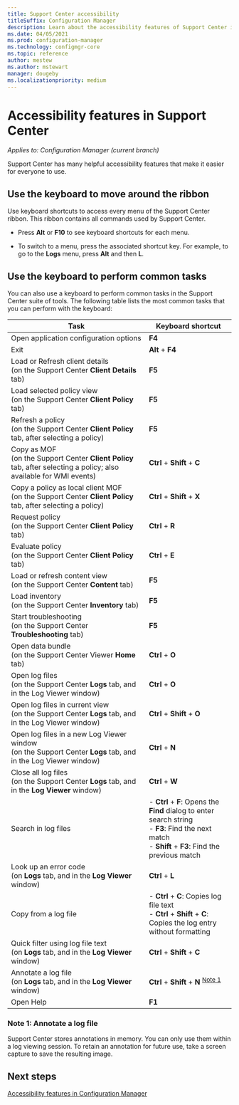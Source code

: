 ```yaml
---
title: Support Center accessibility
titleSuffix: Configuration Manager
description: Learn about the accessibility features of Support Center in Configuration Manager.
ms.date: 04/05/2021
ms.prod: configuration-manager
ms.technology: configmgr-core
ms.topic: reference
author: mestew
ms.author: mstewart
manager: dougeby
ms.localizationpriority: medium
---
```


# Accessibility features in Support Center

*Applies to: Configuration Manager (current branch)*

Support Center has many helpful accessibility features that make it easier for everyone to use.

## Use the keyboard to move around the ribbon

Use keyboard shortcuts to access every menu of the Support Center ribbon. This ribbon contains all commands used by Support Center.

- Press **Alt** or **F10** to see keyboard shortcuts for each menu.

- To switch to a menu, press the associated shortcut key. For example, to go to the **Logs** menu, press **Alt** and then **L**.

## Use the keyboard to perform common tasks

You can also use a keyboard to perform common tasks in the Support Center suite of tools. The following table lists the most common tasks that you can perform with the keyboard:

| Task | Keyboard shortcut |
|---------|---------|
|Open application configuration options |**F4**|
|Exit |**Alt** + **F4**|
|Load or Refresh client details<br>(on the Support Center **Client Details** tab)|**F5**|
|Load selected policy view<br>(on the Support Center **Client Policy** tab)|**F5**|
|Refresh a policy<br>(on the Support Center **Client Policy** tab, after selecting a policy)|**F5** |
|Copy as MOF<br>(on the Support Center **Client Policy** tab, after selecting a policy; also available for WMI events)|**Ctrl** + **Shift** + **C** |
|Copy a policy as local client MOF<br>(on the Support Center **Client Policy** tab, after selecting a policy)|**Ctrl** + **Shift** + **X** |
|Request policy<br>(on the Support Center **Client Policy** tab)|**Ctrl** + **R** |
|Evaluate policy<br>(on the Support Center **Client Policy** tab)|**Ctrl** + **E** |
|Load or refresh content view<br>(on the Support Center **Content** tab)|**F5** |
|Load inventory<br>(on the Support Center **Inventory** tab)|**F5** |
|Start troubleshooting<br>(on the Support Center **Troubleshooting** tab)|**F5** |
|Open data bundle<br>(on the Support Center Viewer **Home** tab)|**Ctrl** + **O** |
|Open log files<br>(on the Support Center **Logs** tab, and in the Log Viewer window)|**Ctrl** + **O** |
|Open log files in current view<br>(on the Support Center **Logs** tab, and in the Log Viewer window)|**Ctrl** + **Shift** + **O** |
|Open log files in a new Log Viewer window<br>(on the Support Center **Logs** tab, and in the Log Viewer window)|**Ctrl** + **N** |
|Close all log files<br>(on the Support Center **Logs** tab, and in the **Log Viewer** window)|**Ctrl** + **W** |
|Search in log files| - **Ctrl** + **F**: Opens the **Find** dialog to enter search string<br> - **F3**: Find the next match<br> - **Shift** + **F3**: Find the previous match|
|Look up an error code<br>(on **Logs** tab, and in the **Log Viewer** window)|**Ctrl** + **L** |
|Copy from a log file| - **Ctrl** + **C**: Copies log file text<br> - **Ctrl** + **Shift** + **C**: Copies the log entry without formatting|
|Quick filter using log file text<br>(on **Logs** tab, and in the **Log Viewer** window)|**Ctrl** + **Shift** + **C** |
|Annotate a log file<br>(on **Logs** tab, and in the **Log Viewer** window)|**Ctrl** + **Shift** + **N** <sup>[Note 1](#bkmk_note1)</sup>|
|Open Help|**F1**|

### <a name="bkmk_note1"></a> Note 1: Annotate a log file

Support Center stores annotations in memory. You can only use them within a log viewing session. To retain an annotation for future use, take a screen capture to save the resulting image.

## Next steps

[Accessibility features in Configuration Manager](../understand/accessibility-features.md)
